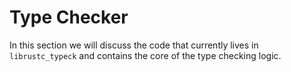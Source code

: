 Type Checker
===============

In this section we will discuss the code that currently lives
in `librustc_typeck` and contains the core of the type checking
logic.